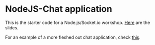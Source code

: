 # NodeJS-Chat application
This is the starter code for a Node.js/Socket.io workshop. [Here](https://goo.gl/HqIIfe) are the slides.

For an example of a more fleshed out chat application, check [this](https://chatanon.herokuapp.com/).
